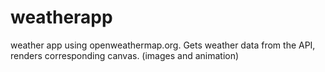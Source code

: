 # weatherapp

weather app using openweathermap.org.
Gets weather data from the API, renders corresponding canvas. (images and animation)
